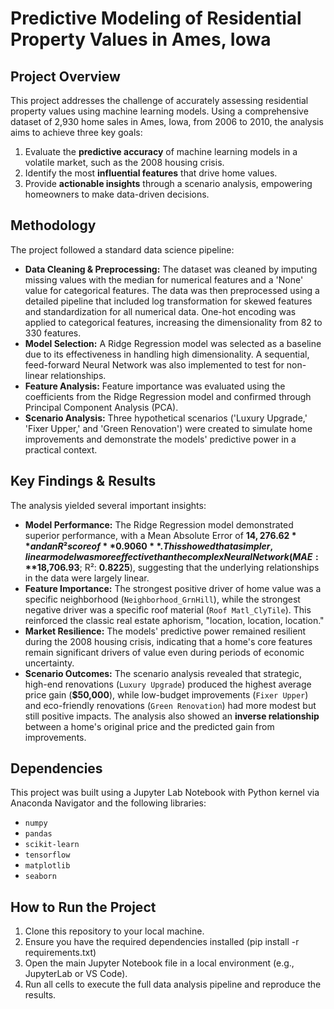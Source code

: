# Predictive Modeling of Residential Property Values in Ames, Iowa

## Project Overview
This project addresses the challenge of accurately assessing residential property values using machine learning models. Using a comprehensive dataset of 2,930 home sales in Ames, Iowa, from 2006 to 2010, the analysis aims to achieve three key goals:
1.  Evaluate the **predictive accuracy** of machine learning models in a volatile market, such as the 2008 housing crisis.
2.  Identify the most **influential features** that drive home values.
3.  Provide **actionable insights** through a scenario analysis, empowering homeowners to make data-driven decisions.

## Methodology
The project followed a standard data science pipeline:
* **Data Cleaning & Preprocessing:** The dataset was cleaned by imputing missing values with the median for numerical features and a 'None' value for categorical features. The data was then preprocessed using a detailed pipeline that included log transformation for skewed features and standardization for all numerical data. One-hot encoding was applied to categorical features, increasing the dimensionality from 82 to 330 features.
* **Model Selection:** A Ridge Regression model was selected as a baseline due to its effectiveness in handling high dimensionality. A sequential, feed-forward Neural Network was also implemented to test for non-linear relationships.
* **Feature Analysis:** Feature importance was evaluated using the coefficients from the Ridge Regression model and confirmed through Principal Component Analysis (PCA).
* **Scenario Analysis:** Three hypothetical scenarios ('Luxury Upgrade,' 'Fixer Upper,' and 'Green Renovation') were created to simulate home improvements and demonstrate the models' predictive power in a practical context.

## Key Findings & Results
The analysis yielded several important insights:
* **Model Performance:** The Ridge Regression model demonstrated superior performance, with a Mean Absolute Error of **$14,276.62** and an R² score of **0.9060**. This showed that a simpler, linear model was more effective than the complex Neural Network (MAE: **$18,706.93**; R²: **0.8225**), suggesting that the underlying relationships in the data were largely linear.
* **Feature Importance:** The strongest positive driver of home value was a specific neighborhood (`Neighborhood_GrnHill`), while the strongest negative driver was a specific roof material (`Roof Matl_ClyTile`). This reinforced the classic real estate aphorism, "location, location, location."
* **Market Resilience:** The models' predictive power remained resilient during the 2008 housing crisis, indicating that a home's core features remain significant drivers of value even during periods of economic uncertainty.
* **Scenario Outcomes:** The scenario analysis revealed that strategic, high-end renovations (`Luxury Upgrade`) produced the highest average price gain (**$50,000**), while low-budget improvements (`Fixer Upper`) and eco-friendly renovations (`Green Renovation`) had more modest but still positive impacts. The analysis also showed an **inverse relationship** between a home's original price and the predicted gain from improvements.

## Dependencies
This project was built using a Jupyter Lab Notebook with Python kernel via Anaconda Navigator and the following libraries:
* `numpy`
* `pandas`
* `scikit-learn`
* `tensorflow`
* `matplotlib`
* `seaborn`


## How to Run the Project
1.  Clone this repository to your local machine.
2.  Ensure you have the required dependencies installed (pip install -r requirements.txt)
3.  Open the main Jupyter Notebook file in a local environment (e.g., JupyterLab or VS Code).
4.  Run all cells to execute the full data analysis pipeline and reproduce the results.
